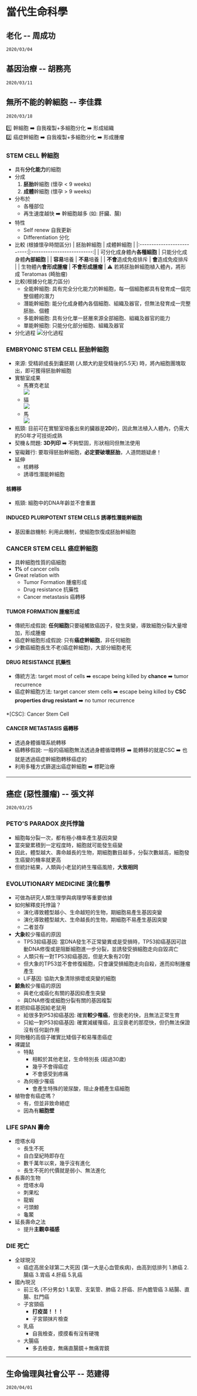 # 當代生命科學

## 老化 -- 周成功
`2020/03/04`

## 基因治療 -- 胡務亮
`2020/03/11`

## 無所不能的幹細胞 -- 李佳霖
`2020/03/18`

:one: 幹細胞 :arrow_right: 自我複製+多細胞分化 :arrow_right: 形成組織\
:two: 癌症幹細胞 :arrow_right: 自我複製+多細胞分化 :arrow_right: 形成腫瘤

### STEM CELL 幹細胞

- 具有**分化能力**的細胞
- 分成
    1. **胚胎**幹細胞 (懷孕 < 9 weeks)
    2. **成體**幹細胞 (懷孕 > 9 weeks)
- 分布於
    - 各種部位
    - 再生速度越快 :arrow_right: 幹細胞越多 (如: 肝臟、腸)
- 特性
    - Self renew 自我更新
    - Differentiation 分化
- 比較 (根據懷孕時間區分)
    | 胚胎幹細胞 | 成體幹細胞 |
    |:--------------------------:|:--------------------------:|
    | 可分化成身體內**各種細胞** | 只能分化成身體**內部細胞** |
    | **容易**培養 | **不易**培養 |
    | **不會**造成免疫排斥 | **會**造成免疫排斥 |
    | 生物體內**會形成腫瘤** | **不會形成腫瘤** |
    :warning: 若將胚胎幹細胞植入體內，將形成 Teratomas (畸胎瘤)
- 比較(根據分化能力區分)
    - 全能幹細胞: 具有完全分化能力的幹細胞，每一個細胞都具有發育成一個完整個體的潛力
    - 潛能幹細胞: 能分化成身體內各個細胞、組織及器官，但無法發育成一完整胚胎、個體
    - 多能幹細胞: 具有分化單一胚層來源全部細胞、組織及器官的能力
    - 單能幹細胞: 只能分化部分細胞、組織及器官
- 分化過程
![](https://i.imgur.com/qjeUxV3.jpg "分化過程")


### EMBRYONIC STEM CELL 胚胎幹細胞

- 來源: 受精卵成長到囊胚期 (人類大約是受精後的5.5天) 時，將內細胞團塊取出，即可獲得胚胎幹細胞
- 實驗室成果
    - 馬賽克老鼠\
    ![](https://i.imgur.com/U9jJhrr.jpg)
    - 貓\
    ![](https://i.imgur.com/w4lrL6s.png)
    - 馬\
    ![](https://i.imgur.com/otQutW9.jpg)
- 瓶頸: 目前可在實驗室培養出來的臟器是**2D**的，因此無法植入人體內，仍需大約50年才可技術成熟
- 契機＆問題: **3D列印** :arrow_right: 不夠堅固，形狀相同但無法使用
- 窒礙難行: 要取得胚胎幹細胞，**必定要破壞胚胎**，人道問題疑慮！
- 延伸
    - 核轉移
    - 誘導性潛能幹細胞

#### 核轉移

- 瓶頸: 細胞中的DNA年齡並不會重置

#### INDUCED PLURIPOTENT STEM CELLS 誘導性潛能幹細胞

- 基因重啟機制: 利用此機制，使細胞恢復成胚胎幹細胞

### CANCER STEM CELL 癌症幹細胞

- 具幹細胞性質的癌細胞
- **1%** of cancer cells
- Great relation with
    - Tumor Formation 腫瘤形成
    - Drug resistance 抗藥性
    - Cancer metastasis 癌轉移

#### TUMOR FORMATION 腫瘤形成

- 傳統形成假說: **任何細胞**只要碰觸致癌因子，發生突變，導致細胞分裂大量增加，形成腫瘤
- 癌症幹細胞形成假說: 只有**癌症幹細胞**，非任何細胞
- 少數癌細胞長生不老(癌症幹細胞)，大部分細胞老死

#### DRUG RESISTANCE 抗藥性

- 傳統方法: target most of cells :arrow_right: escape being killed by **chance** :arrow_right: tumor recurrence
- 癌症幹細胞方法: target cancer stem cells :arrow_right: escape being killed by **CSC properties drug resistant** :arrow_right: no tumor recurrence

*[CSC]: Cancer Stem Cell

#### CANCER METASTASIS 癌轉移

- 透過身體循環系統轉移
- 癌轉移假說: 一般的癌細胞無法透過身體循環轉移 :arrow_right: 能轉移的就是CSC :arrow_right: 也就是透過癌症幹細胞轉移癌症的
- 利用多種方式篩選出癌症幹細胞 :arrow_right: 標靶治療

---

## 癌症 (惡性腫瘤) -- 張文祥
`2020/03/25`

### PETO'S PARADOX 皮托悖論

- 細胞每分裂一次，都有極小機率產生基因突變
- 當突變累積到一定程度時，細胞就可能發生癌變
- 因此，體型越大、壽命越長的生物，期細胞數目越多，分裂次數越高，細胞發生癌變的機率就更高
- 但統計結果，人類與小老鼠的終生罹癌風險，**大致相同**

### EVOLUTIONARY MEDICINE 演化醫學

- 可做為研究人類生理學與病理學等重要依據
- 如何解釋皮托悖論？
    - 演化導致體型越小、生命越短的生物，期細胞易產生基因突變
    - 演化導致體型越大、生命越長的生物，期細胞不易產生基因突變
    - 二者並存
- **大象**較少罹癌的原因
    - TP53抑癌基因: 當DNA發生不正常變異或是受損時，TP53抑癌基因可啟動DNA修復或是阻斷細胞進一步分裂，並誘發受損細胞走向自毀凋亡
    - 人類只有一對TP53抑癌基因，但是大象有20對
    - 但大象的TP53並不會修復細胞，只會讓受損細胞走向自殺，進而抑制腫瘤產生
    - LIF基因: 協助大象清除損壞或突變的細胞
- **鯨魚**較少罹癌的原因
    - 與老化或癌化有關的基因抑產生突變
    - 與DNA修復或細胞分裂有關的基因複製
- 若把抑癌基因給老鼠用
    - 給很多對P53抑癌基因: 確實**較少罹癌**，但衰老的快，且無法正常生育
    - 只給一對P53抑癌基因: 確實減緩罹癌，且沒衰老的那麼快，但仍無法保證沒有任何副作用
- 同物種的高個子確實比矮個子較易罹患癌症
- 裸鼹鼠
    - 特點
        - 相較於其他老鼠，生命特別長 (超過30歲)
        - 幾乎不會得癌症
        - 不會感受到疼痛
    - 為何極少罹癌
        - 會產生特殊的玻尿酸，阻止身體產生癌細胞
- 植物會有癌症嗎？
    - 有，但並非致命絕症
    - 因為有**細胞壁**

### LIFE SPAN 壽命

- 燈塔水母
    - 長生不死
    - 自白堊紀時即存在
    - 數千萬年以來，幾乎沒有進化
    - 長生不死的代價就是弱小、無法進化
- 長壽的生物
    - 燈塔水母
    - 刺果松
    - 龍蝦
    - 弓頭鯨
    - 龜鱉
- 延長壽命之法
    - 提升**主觀幸福感**

### DIE 死亡

- 全球現況
    - 癌症高居全球第二大死因 (第一大是心血管疾病)，由高到低排列
        1.肺癌
        2.腸癌
        3.胃癌
        4.肝癌
        5.乳癌
- 國內現況
    - 前三名 (不分男女)
        1.氣管、支氣管、肺癌
        2.肝癌、肝內膽管癌
        3.結腸、直腸、肛門癌
    - 子宮頸癌
        - **打疫苗！！！**
        - 子宮頸抹片檢查
    - 乳癌
        - 自我檢查，摸摸看有沒有硬塊
    - 大腸癌
        - 多去檢查，無痛直腸鏡＋無痛胃鏡

---

## 生命倫理與社會公平 -- 范建得
`2020/04/01`